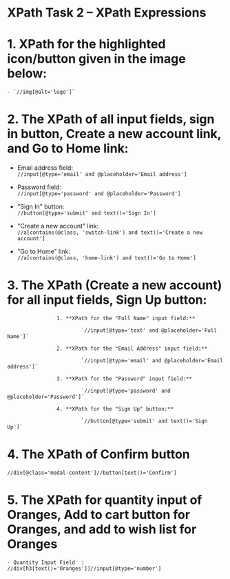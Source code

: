 # XPath Task 2 – XPath Expressions 

# 1. XPath for the highlighted icon/button given in the image below:  
    - `//img[@alt='logo']`

# 2. The XPath of all input fields, sign in button, Create a new account link, and Go to Home link:

   - Email address field:  
     `//input[@type='email' and @placeholder='Email address']`

   - Password field:  
     `//input[@type='password' and @placeholder='Password']`

   - "Sign In" button:  
     `//button[@type='submit' and text()='Sign In']`

   - "Create a new account" link:  
     `//a[contains(@class, 'switch-link') and text()='Create a new account']`

   - "Go to Home" link:  
     `//a[contains(@class, 'home-link') and text()='Go to Home']`

# 3. The XPath (Create a new account) for all input fields, Sign Up button:

    
                    1. **XPath for the "Full Name" input field:**

                            `//input[@type='text' and @placeholder='Full Name']`

                    2. **XPath for the "Email Address" input field:**

                            `//input[@type='email' and @placeholder='Email address']`

                    3. **XPath for the "Password" input field:**

                            `//input[@type='password' and @placeholder='Password']`

                    4. **XPath for the "Sign Up" button:**

                            `//button[@type='submit' and text()='Sign Up']`


# 4. The XPath of Confirm button

   `//div[@class='modal-content']//button[text()='Confirm']`



# 5.  The XPath for quantity input of Oranges, Add to cart button for Oranges, and add to wish list for Oranges

    - Quantity Input Field  :   //div[h3[text()='Oranges']]//input[@type='number']



